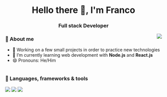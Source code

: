 <h1 align="center">Hello there 👋, I'm Franco</h1>
<h3 align="center">Full stack Developer</h3>


<img align="right" src="https://github-readme-stats.vercel.app/api/top-langs/?username=francotr&langs_count=8&theme=dark" />


### 👾 About me

- 🔭 Working on a few small projects in order to practice new technologies
- 🌱 I’m currently learning web development with **Node.js** and **React.js**
- 😄 Pronouns: He/Him
<br></br>

### 🔧 Languages, frameworks & tools

![](https://img.shields.io/badge/JavaScript-informational?style=plastic&logo=javascript&logoColor=white&color=darkblue)
![](https://img.shields.io/badge/Node.js-informational?style=plastic&logo=node.js&logoColor=white&color=darkblue)
![](https://img.shields.io/badge/React.js-informational?style=plastic&logo=react&logoColor=white&color=darkblue)
